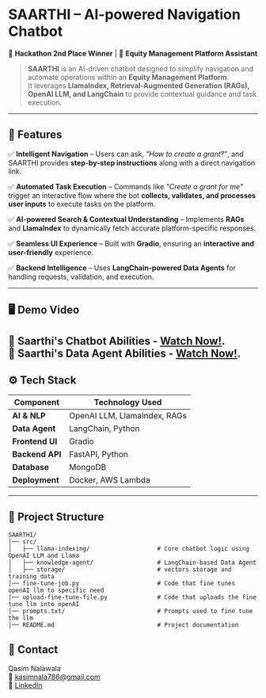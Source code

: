 # SAARTHI – AI-powered Navigation Chatbot  
🚀 **Hackathon 2nd Place Winner** | 🏢 **Equity Management Platform Assistant**  

> **SAARTHI** is an AI-driven chatbot designed to simplify navigation and automate operations within an **Equity Management Platform**.  
> It leverages **LlamaIndex, Retrieval-Augmented Generation (RAGs), OpenAI LLM, and LangChain** to provide contextual guidance and task execution.  

---

## 📌 Features  

✅ **Intelligent Navigation** – Users can ask, *"How to create a grant?"*, and SAARTHI provides **step-by-step instructions** along with a direct navigation link.  

✅ **Automated Task Execution** – Commands like *"Create a grant for me"* trigger an interactive flow where the bot **collects, validates, and processes user inputs** to execute tasks on the platform.  

✅ **AI-powered Search & Contextual Understanding** – Implements **RAGs** and **LlamaIndex** to dynamically fetch accurate platform-specific responses.  

✅ **Seamless UI Experience** – Built with **Gradio**, ensuring an **interactive and user-friendly** experience.  

✅ **Backend Intelligence** – Uses **LangChain-powered Data Agents** for handling requests, validation, and execution.  

---

## 🖥️ Demo Video  

🚀 Saarthi's Chatbot Abilities - [Watch Now!](https://drive.google.com/file/d/1J4_ZbfCUaL0Onqa2xMproeFgeS-R3YxL/view).  
🚀 Saarthi's Data Agent Abilities - [Watch Now!](https://drive.google.com/file/d/1DKsTG_QnQA7bRIYLTDxXZ37YHF1HbNhL/view).
---

## ⚙️ Tech Stack  

| **Component**      | **Technology Used**           |
|--------------------|-----------------------------|
| **AI & NLP**      | OpenAI LLM, LlamaIndex, RAGs |
| **Data Agent**    | LangChain, Python           |
| **Frontend UI**   | Gradio                      |
| **Backend API**   | FastAPI, Python             |
| **Database**      | MongoDB |
| **Deployment**    | Docker, AWS Lambda          |

---

## 📂 Project Structure  

```plaintext
SAARTHI/
│── src/
│   ├── llama-indexing/                   # Core chatbot logic using OpenAI LLM and Llama
│   ├── knowledge-agent/                  # LangChain-based Data Agent
│   ├── storage/                          # vectors storage and training data
│── fine-tune-job.py                      # Code that fine tunes openAI llm to specific need
│── upload-fine-tune-file.py              # Code that uploads the fine tune llm into openAI
│── prompts.txt/                          # Prompts used to fine tune the llm
│── README.md                             # Project documentation
```

## 📩 Contact
Qasim Nalawala  
📧 kasimnala786@gmail.com  
🔗 [LinkedIn](https://www.linkedin.com/in/qasim-nalawala/)
